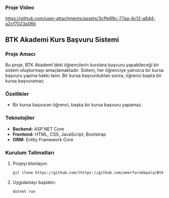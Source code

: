 ### Proje Video   
 
   
  
https://github.com/user-attachments/assets/3cffe89c-77aa-4c12-a844-a2cf7023a06b

 
## BTK Akademi Kurs Başvuru Sistemi 
   
### Proje Amacı
Bu proje, BTK Akademi'deki öğrencilerin kurslara başvuru yapabileceği bir sistem oluşturmayı amaçlamaktadır. Sistem, her öğrenciye yalnızca bir kursa başvuru yapma hakkı tanır. Bir kursa başvurduktan sonra, öğrenci başka bir kursa başvuramaz.
 

### Özellikler
- Bir kursa başvuran öğrenci, başka bir kursa başvuru yapamaz.

### Teknolojiler
- **Backend:** ASP.NET Core
- **Frontend:** HTML, CSS, JavaScript, Bootstrap
- **ORM:** Entity Framework Core

### Kurulum Talimatları
1. Projeyi klonlayın:
   ```bash
   git clone https://github.com/(https://github.com/omerfarukkpala/BtkAkademiRegisterForm/)
   ```
2. Uygulamayı başlatın:
   ```bash
   dotnet run
   ```
